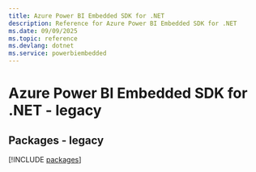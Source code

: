 ```yaml
---
title: Azure Power BI Embedded SDK for .NET
description: Reference for Azure Power BI Embedded SDK for .NET
ms.date: 09/09/2025
ms.topic: reference
ms.devlang: dotnet
ms.service: powerbiembedded
---
```

# Azure Power BI Embedded SDK for .NET - legacy
## Packages - legacy
[!INCLUDE [packages](power-bi-embedded-index.md)]